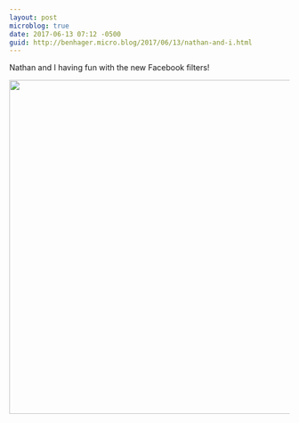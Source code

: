 ```yaml
---
layout: post
microblog: true
date: 2017-06-13 07:12 -0500
guid: http://benhager.micro.blog/2017/06/13/nathan-and-i.html
---
```

Nathan and I having fun with the new Facebook filters!

<img src="http://benhager.micro.blog/uploads/2017/9573eae3be.jpg" width="600" height="600" style="height: auto" />
